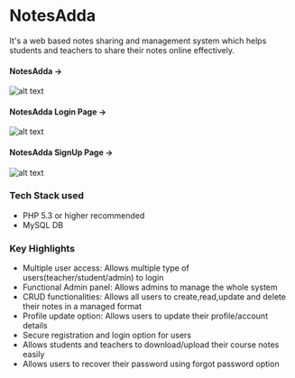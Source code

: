 # NotesAdda 
It's a web based notes sharing and management system which helps students and teachers to share their notes online effectively.



#### NotesAdda ->

![alt text](https://github.com/techie-adarsh/NotesAdda/blob/master/img/captures.png)



#### NotesAdda Login Page -> 

![alt text](https://github.com/techie-adarsh/NotesAdda/blob/master/img/login%20screenshot.png)

#### NotesAdda SignUp Page -> 

![alt text](https://github.com/techie-adarsh/NotesAdda/blob/master/img/signup%20screenshot.png)



### Tech Stack used

- PHP 5.3 or higher recommended 
- MySQL DB

### Key Highlights

- Multiple user access:  Allows multiple type of users(teacher/student/admin) to login 
- Functional Admin panel:  Allows admins to manage the whole system
- CRUD functionalities:  Allows all users to create,read,update and delete their notes in a managed format 
- Profile update option:  Allows users to update their profile/account details  
- Secure registration and login option for users
- Allows students and teachers to download/upload their course notes easily
- Allows users to recover their password using forgot password option
